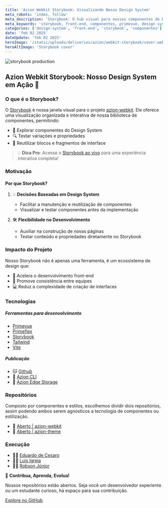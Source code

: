```yaml
---
title: 'Azion Webkit Storybook: Visualizando Nosso Design System'
meta_robots: 'index, follow'
meta_description: 'Storybook: O hub visual para nossos componentes de Design System. Explore, teste e reutilize componentes front-end da Azion de forma ágil e padronizada.'
meta_keywords: 'storybook, front-end, componentes, primevue, design system'
categories: ['design-system', 'front-end', 'storybook', 'componentes']
date: 'feb 02 2025'
dateUpdate: 'feb 02 2025'
heroImage: '/static/uploads/deliveries/azion/webkit-storybook/cover.webp'
heroAltImage: 'Storybook cover'
---
```


![storybook production](https://github.com/aziontech/azion-webkit/actions/workflows/storybook.yml/badge.svg)

## Azion Webkit Storybook: Nosso Design System em Ação 🚀


### O que é o Storybook?

O [Storybook](https://slxzcpazc1.map.azionedge.net/) é nossa janela visual para o projeto [azion-webkit](https://github.com/aziontech/azion-webkit). Ele oferece uma visualização organizada e interativa de nossa biblioteca de componentes, permitindo:

- 🎨 Explorar componentes do Design System
- 🔍 Testar variações e propriedades
- 🔄 Reutilizar blocos e fragmentos de interface

> 💡 **Dica Pro**: Acesse o [Storybook ao vivo](https://slxzcpazc1.map.azionedge.net/) para uma experiência interativa completa!


### Motivação

#### Por que Storybook?

1. 💡 **Decisões Baseadas em Design System**
   - Facilitar a manutenção e reutilização de componentes
   - Visualizar e testar componentes antes da implementação

2. 🛠 **Flexibilidade no Desenvolvimento**
   - Auxiliar na construção de novas páginas
   - Testar conteúdo e propriedades diretamente no Storybook


### Impacto do Projeto

Nosso Storybook não é apenas uma ferramenta, é um ecossistema de design que:
- 🚀 Acelera o desenvolvimento front-end
- 🤝 Promove consistência entre equipes
- 💻 Reduz a complexidade de criação de interfaces


### Tecnologias

##### Ferramentas para desenvolvimento

- [Primevue](https://primevue.org/)
- [Primeflex](https://primeflex.org/) 
- [Storybook](https://storybook.js.org/) 
- [Tailwind](https://tailwindcss.com/) 
- [Vite](https://vitejs.dev/) 


##### Publicação

- 🐱 [Github](https://github.com/)
- 🚀 [Azion CLI](https://www.azion.com/pt-br/blog/azion-cli-implemente-jamstack-edge/)
- 💾  [Azion Edge Storage](https://www.azion.com/pt-br/documentacao/produtos/store/edge-storage/)


### Repositórios

Composto por componentes e estilos, escolhemos dividir dois repositórios,
assim podendo ambos serem agnósticos a tecnologia de componentes ou estilização.

- 🧩 [Aberto | azion-webkit](https://github.com/aziontech/azion-webkit)
- 🎨 [Aberto | azion-theme](https://github.com/aziontech/azion-theme)


### Execução

- 👨‍💻 [Eduardo de Cesaro](https://www.linkedin.com/in/cesaroeduardo/)
- 👨‍💻 [Luis Igreja](https://www.linkedin.com/in/luisigreja/)
- 👨‍💻 [Robson Júnior](https://www.linkedin.com/in/robsongajunior/)


🌟 **Contribua, Aprenda, Evolua!**

Nossos repositórios estão abertos. Seja você um desenvolvedor experiente ou um estudante curioso, há espaço para sua contribuição.

[Explore no GitHub](https://github.com/aziontech/azion-webkit)
